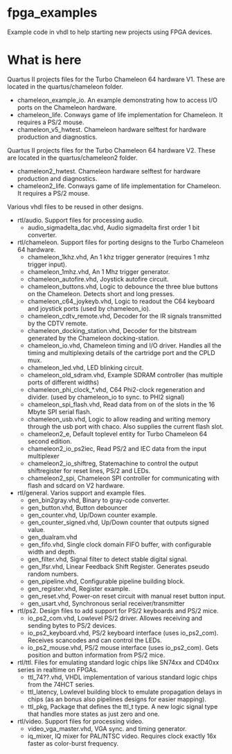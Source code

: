 fpga_examples
=============

Example code in vhdl to help starting new projects using FPGA devices.

What is here
============

Quartus II projects files for the Turbo Chameleon 64 hardware V1. These are located in the quartus/chameleon folder.
* chameleon_example_io. An example demonstrating how to access I/O ports on the Chameleon hardware.
* chameleon_life. Conways game of life implementation for Chameleon. It requires a PS/2 mouse.
* chameleon_v5_hwtest. Chameleon hardware selftest for hardware production and diagnostics.

Quartus II projects files for the Turbo Chameleon 64 hardware V2. These are located in the quartus/chameleon2 folder.
* chameleon2_hwtest. Chameleon hardware selftest for hardware production and diagnostics.
* chameleon2_life. Conways game of life implementation for Chameleon. It requires a PS/2 mouse.

Various vhdl files to be reused in other designs.
* rtl/audio. Support files for processing audio.
    * audio_sigmadelta_dac.vhd, Audio sigmadelta first order 1 bit converter.
* rtl/chameleon. Support files for porting designs to the Turbo Chameleon 64 hardware.
    * chameleon_1khz.vhd, An 1 khz trigger generator (requires 1 mhz trigger input).
    * chameleon_1mhz.vhd, An 1 Mhz trigger generator.
    * chameleon_autofire.vhd, Joystick autofire circuit.
    * chameleon_buttons.vhd, Logic to debounce the three blue buttons on the Chameleon. Detects short and long presses.
    * chameleon_c64_joykeyb.vhd, Logic to readout the C64 keyboard and joystick ports (used by chameleon_io).
    * chameleon_cdtv_remote.vhd, Decoder for the IR signals transmitted by the CDTV remote.
    * chameleon_docking_station.vhd, Decoder for the bitstream generated by the Chameleon docking-station.
    * chameleon_io.vhd, Chameleon timing and I/O driver. Handles all the timing and multiplexing details of the cartridge port and the CPLD mux.
    * chameleon_led.vhd, LED blinking circuit.
    * chameleon_old_sdram.vhd, Example SDRAM controller (has multiple ports of different widths)
    * chameleon_phi_clock_*.vhd, C64 Phi2-clock regeneration and divider. (used by chameleon_io to sync. to PHI2 signal)
    * chameleon_spi_flash.vhd, Read data from on of the slots in the 16 Mbyte SPI serial flash.
    * chameleon_usb.vhd, Logic to allow reading and writing memory through the usb port with chaco. Also supplies the current flash slot.
	* chameleon2_e, Default toplevel entity for Turbo Chameleon 64 second edition.
	* chameleon2_io_ps2iec, Read PS/2 and IEC data from the input multiplexer
	* chameleon2_io_shiftreg, Statemachine to control the output shiftregister for reset lines, PS/2 and LEDs.
	* chameleon2_spi, Chameleon SPI controller for communicating with flash and sdcard on V2 hardware.
* rtl/general. Varios support and example files.
    * gen_bin2gray.vhd, Binary to gray-code converter.
    * gen_button.vhd, Button debouncer
    * gen_counter.vhd, Up/Down counter example.
    * gen_counter_signed.vhd, Up/Down counter that outputs signed value.
    * gen_dualram.vhd
    * gen_fifo.vhd, Single clock domain FIFO buffer, with configurable width and depth.
    * gen_filter.vhd, Signal filter to detect stable digital signal.
    * gen_lfsr.vhd, Linear Feedback Shift Register. Generates pseudo random numbers.
    * gen_pipeline.vhd, Configurable pipeline building block.
    * gen_register.vhd, Register example.
    * gen_reset.vhd, Power-on reset circuit with manual reset button input.
    * gen_usart.vhd, Synchronous serial receiver/transmitter
* rtl/ps2. Design files to add support for PS/2 keyboards and PS/2 mice.
    * io_ps2_com.vhd, Lowlevel PS/2 driver. Allowes receiving and sending bytes to PS/2 devices.
    * io_ps2_keyboard.vhd, PS/2 keyboard interface (uses io_ps2_com). Receives scancodes and can control the LEDs.
    * io_ps2_mouse.vhd, PS/2 mouse interface (uses io_ps2_com). Gets position and button information from PS/2 mice.
* rtl/ttl. Files for emulating standard logic chips like SN74xx and CD40xx series in realtime on FPGAs.
    * ttl_74??.vhd, VHDL implementation of various standard logic chips from the 74HCT series.
    * ttl_latency, Lowlevel building block to emulate propagation delays in chips (as an bonus also pipelines designs for easier mapping).
    * ttl_pkg, Package that defines the ttl_t type. A new logic signal type that handles more states as just zero and one.
* rtl/video. Support files for processing video.
    * video_vga_master.vhd, VGA sync. and timing generator.
	* iq_mixer, IQ mixer for PAL/NTSC video. Requires clock exactly 16x faster as color-burst frequency.

